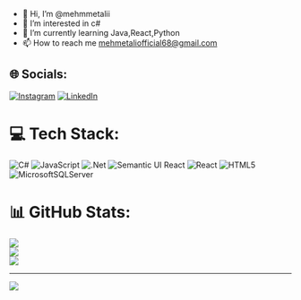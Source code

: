 - 👋 Hi, I’m @mehmmetalii
- 👀 I’m interested in c# 
- 🌱 I’m currently learning Java,React,Python
- 📫 How to reach me mehmetaliofficial68@gmail.com

 
## 🌐 Socials:
[![Instagram](https://img.shields.io/badge/Instagram-%23E4405F.svg?logo=Instagram&logoColor=white)](https://instagram.com/mehmetalidlkran) [![LinkedIn](https://img.shields.io/badge/LinkedIn-%230077B5.svg?logo=linkedin&logoColor=white)](https://linkedin.com/in/www.linkedin.com/in/mehmetali-dalkıran-202507318) 

# 💻 Tech Stack:
![C#](https://img.shields.io/badge/c%23-%23239120.svg?style=for-the-badge&logo=csharp&logoColor=white) ![JavaScript](https://img.shields.io/badge/javascript-%23323330.svg?style=for-the-badge&logo=javascript&logoColor=%23F7DF1E) ![.Net](https://img.shields.io/badge/.NET-5C2D91?style=for-the-badge&logo=.net&logoColor=white) ![Semantic UI React](https://img.shields.io/badge/Semantic%20UI%20React-%2335BDB2.svg?style=for-the-badge&logo=SemanticUIReact&logoColor=white) ![React](https://img.shields.io/badge/react-%2320232a.svg?style=for-the-badge&logo=react&logoColor=%2361DAFB) ![HTML5](https://img.shields.io/badge/html5-%23E34F26.svg?style=for-the-badge&logo=html5&logoColor=white) ![MicrosoftSQLServer](https://img.shields.io/badge/Microsoft%20SQL%20Server-CC2927?style=for-the-badge&logo=microsoft%20sql%20server&logoColor=white)
# 📊 GitHub Stats:
![](https://github-readme-stats.vercel.app/api?username=mehmmetalii&theme=radical&hide_border=true&include_all_commits=false&count_private=false)<br/>
![](https://github-readme-streak-stats.herokuapp.com/?user=mehmmetalii&theme=radical&hide_border=true)<br/>
![](https://github-readme-stats.vercel.app/api/top-langs/?username=mehmmetalii&theme=radical&hide_border=true&include_all_commits=false&count_private=false&layout=compact)

---
[![](https://visitcount.itsvg.in/api?id=mehmmetalii&icon=0&color=0)](https://visitcount.itsvg.in)

<!-- Proudly created with GPRM ( https://gprm.itsvg.in ) -->

<!---
mehmmetalii/mehmmetalii is a ✨ special ✨ repository because its `README.md` (this file) appears on your GitHub profile.
You can click the Preview link to take a look at your changes.
--->

